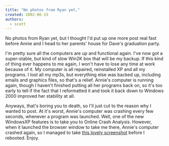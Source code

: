```yaml
---
title: "No photos from Ryan yet,"
created: 2002-06-15
authors: 
  - scott
---
```


No photos from Ryan yet, but I thought I'd put up one more post real fast before Annie and I head to her parents' house for Dave's graduation party.  
  
I'm pretty sure all the computers are up and functional again. I've now got a super-stable, but kind of slow Win2K box that will be my backup. If this kind of thing ever happens to me again, I won't have to lose any time at work because of it. My computer is all repaired, reinstalled XP and all my programs. I lost all my mp3s, but everything else was backed up, including emails and graphics files, so that's a relief. Annie's computer is running again, though I haven't finished putting all her programs back on, so it's too early to tell if the fact that I reformatted it and took it back down to Windows 2000 improved her stability at all.  
  
Anyways, that's boring you to death, so I'll just cut to the reason why I wanted to post. At it's worst, Annie's computer was crashing every few seconds, whenever a program was launched. Well, one of the new WindowsXP features is to take you to Online Crash Analysis. However, when it launched the browser window to take me there, Annie's computer crashed again, so I managed to take [this lovely screenshot](http://spaceninja.local/gallery/albums/blog-photos/crashcrash.png) before I rebooted. Enjoy.
